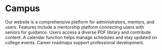 # Campus
Our website is a comprehensive platform for administrators, mentors, and users. Features include a mentorship platform connecting users with seniors for guidance. Users access a diverse PDF library and contribute content. A calendar function helps manage schedules and stay updated on college events. Career roadmaps support professional development.
